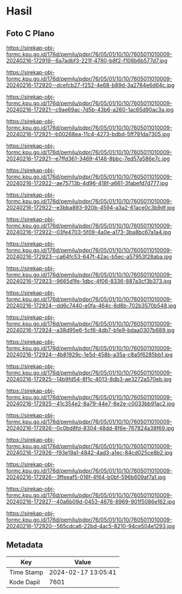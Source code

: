 # Hasil

## Foto C Plano

https://sirekap-obj-formc.kpu.go.id/176d/pemilu/pdpr/76/05/01/10/10/7605011010009-20240216-172919--6a7adbf3-221f-4780-b8f2-f106b6b577d7.jpg

https://sirekap-obj-formc.kpu.go.id/176d/pemilu/pdpr/76/05/01/10/10/7605011010009-20240216-172920--dcefcb27-f252-4e68-b89d-3a2784e6d64c.jpg

https://sirekap-obj-formc.kpu.go.id/176d/pemilu/pdpr/76/05/01/10/10/7605011010009-20240216-172921--c9ae69ac-7d5b-43b6-a260-1ac65d90ac3a.jpg

https://sirekap-obj-formc.kpu.go.id/176d/pemilu/pdpr/76/05/01/10/10/7605011010009-20240216-172921--b00268ea-11c4-4273-bdbd-5ff791da7305.jpg

https://sirekap-obj-formc.kpu.go.id/176d/pemilu/pdpr/76/05/01/10/10/7605011010009-20240216-172921--e7ffd361-3469-4146-8bbc-7ed57a586e7c.jpg

https://sirekap-obj-formc.kpu.go.id/176d/pemilu/pdpr/76/05/01/10/10/7605011010009-20240216-172922--ae75713b-4d96-418f-a661-3fabefd7d777.jpg

https://sirekap-obj-formc.kpu.go.id/176d/pemilu/pdpr/76/05/01/10/10/7605011010009-20240216-172922--e3bba893-920b-4594-a3a2-61ace0c3b9df.jpg

https://sirekap-obj-formc.kpu.go.id/176d/pemilu/pdpr/76/05/01/10/10/7605011010009-20240216-172922--03fe4703-5f09-4a0e-a173-3ba8bc67a1a4.jpg

https://sirekap-obj-formc.kpu.go.id/176d/pemilu/pdpr/76/05/01/10/10/7605011010009-20240216-172923--ca64fc53-647f-42ac-b5ec-a57953f28aba.jpg

https://sirekap-obj-formc.kpu.go.id/176d/pemilu/pdpr/76/05/01/10/10/7605011010009-20240216-172923--9665d1fe-1dbc-4f06-8336-887a3cf3b373.jpg

https://sirekap-obj-formc.kpu.go.id/176d/pemilu/pdpr/76/05/01/10/10/7605011010009-20240216-172924--dd6c7440-e0fa-464c-8d8b-702b3570b548.jpg

https://sirekap-obj-formc.kpu.go.id/176d/pemilu/pdpr/76/05/01/10/10/7605011010009-20240216-172924--a38d95e6-5cf6-4db7-b1e9-bdaa0307b689.jpg

https://sirekap-obj-formc.kpu.go.id/176d/pemilu/pdpr/76/05/01/10/10/7605011010009-20240216-172924--4b81929c-1e5d-458b-a35a-c8a5f6285bb1.jpg

https://sirekap-obj-formc.kpu.go.id/176d/pemilu/pdpr/76/05/01/10/10/7605011010009-20240216-172925--14b9fd54-8f1c-4013-8db3-ae3272a570eb.jpg

https://sirekap-obj-formc.kpu.go.id/176d/pemilu/pdpr/76/05/01/10/10/7605011010009-20240216-172925--41c354e2-8a79-44e7-8e2e-c0033bb91ac2.jpg

https://sirekap-obj-formc.kpu.go.id/176d/pemilu/pdpr/76/05/01/10/10/7605011010009-20240216-172926--0c0bd8fd-8304-48dd-8f6e-767824a38f69.jpg

https://sirekap-obj-formc.kpu.go.id/176d/pemilu/pdpr/76/05/01/10/10/7605011010009-20240216-172926--f93e19a1-4842-4ad3-a1ec-84cd025ce8b2.jpg

https://sirekap-obj-formc.kpu.go.id/176d/pemilu/pdpr/76/05/01/10/10/7605011010009-20240216-172926--3ffeeaf5-016f-4f64-b0bf-596b609af7a1.jpg

https://sirekap-obj-formc.kpu.go.id/176d/pemilu/pdpr/76/05/01/10/10/7605011010009-20240216-172927--40a6b09d-0453-4676-8969-901f5086e162.jpg

https://sirekap-obj-formc.kpu.go.id/176d/pemilu/pdpr/76/05/01/10/10/7605011010009-20240216-172920--565cdca6-22bd-4ac5-8210-94ce504e1293.jpg


## Metadata

| Key        | Value               |
| ---------- | ------------------- |
| Time Stamp | 2024-02-17 13:05:41 |
| Kode Dapil | 7601                |



